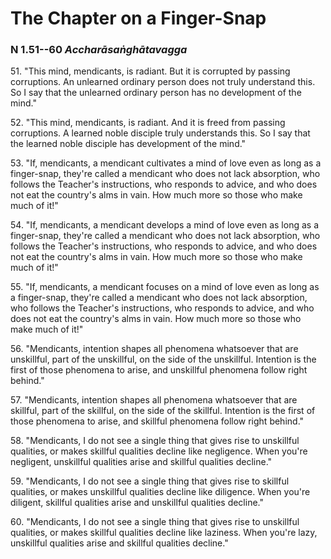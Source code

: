 # The Chapter on a Finger-Snap

### N 1.51--60 *Accharāsaṅghātavagga*

51\. "This mind, mendicants, is radiant. But it is corrupted by passing
corruptions. An unlearned ordinary person does not truly understand
this. So I say that the unlearned ordinary person has no development of
the mind."

<!--pg-->
52\. "This mind, mendicants, is radiant. And it is freed from passing
corruptions. A learned noble disciple truly understands this. So I say
that the learned noble disciple has development of the mind."

<!--pg-->
53\. "If, mendicants, a mendicant cultivates a mind of love even as long as a
finger-snap, they're called a mendicant who does not lack absorption,
who follows the Teacher's instructions, who responds to advice, and who
does not eat the country's alms in vain. How much more so those who make
much of it!"

<!--pg-->
54\. "If, mendicants, a mendicant develops a mind of love even as long as a
finger-snap, they're called a mendicant who does not lack absorption,
who follows the Teacher's instructions, who responds to advice, and who
does not eat the country's alms in vain. How much more so those who make
much of it!"

<!--pg-->
55\. "If, mendicants, a mendicant focuses on a mind of love even as long as a
finger-snap, they're called a mendicant who does not lack absorption,
who follows the Teacher's instructions, who responds to advice, and who
does not eat the country's alms in vain. How much more so those who make
much of it!"

<!--pg-->
56\. "Mendicants, intention shapes all phenomena whatsoever that are
unskillful, part of the unskillful, on the side of the unskillful.
Intention is the first of those phenomena to arise, and unskillful
phenomena follow right behind."

<!--pg-->
57\. "Mendicants, intention shapes all phenomena whatsoever that are
skillful, part of the skillful, on the side of the skillful. Intention
is the first of those phenomena to arise, and skillful phenomena follow
right behind."

<!--pg-->
58\. "Mendicants, I do not see a single thing that gives rise to unskillful
qualities, or makes skillful qualities decline like negligence. When
you're negligent, unskillful qualities arise and skillful qualities
decline."

<!--pg-->
59\. "Mendicants, I do not see a single thing that gives rise to skillful
qualities, or makes unskillful qualities decline like diligence. When
you're diligent, skillful qualities arise and unskillful qualities
decline."

<!--pg-->
60\. "Mendicants, I do not see a single thing that gives rise to unskillful
qualities, or makes skillful qualities decline like laziness. When
you're lazy, unskillful qualities arise and skillful qualities decline."

<!--pg-->
